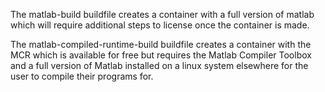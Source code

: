 The matlab-build buildfile creates a container with a full version of matlab which will require additional steps to license once the container is made.

The matlab-compiled-runtime-build buildfile creates a container with the MCR which is available for free but requires the Matlab Compiler Toolbox and a full version of Matlab installed on a linux system elsewhere for the user to compile their programs for.
